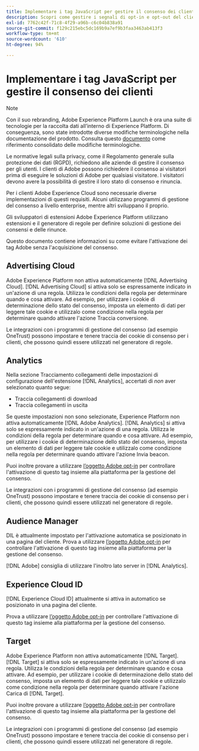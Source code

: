 ```yaml
---
title: Implementare i tag JavaScript per gestire il consenso dei clienti
description: Scopri come gestire i segnali di opt-in e opt-out del cliente per diverse soluzioni Adobe in Adobe Experience Platform.
exl-id: 7762c42f-71c8-4f29-a96b-c6c04b838a91
source-git-commit: f129c215ebc5dc169b9a7ef9b3faa3463ab413f3
workflow-type: tm+mt
source-wordcount: '610'
ht-degree: 94%

---
```


# Implementare i tag JavaScript per gestire il consenso dei clienti

>[!NOTE]
>
>Con il suo rebranding, Adobe Experience Platform Launch è ora una suite di tecnologie per la raccolta dati all’interno di Experience Platform. Di conseguenza, sono state introdotte diverse modifiche terminologiche nella documentazione del prodotto. Consulta questo [documento](../../term-updates.md) come riferimento consolidato delle modifiche terminologiche.

Le normative legali sulla privacy, come il Regolamento generale sulla protezione dei dati (RGPD), richiedono alle aziende di gestire il consenso per gli utenti. I clienti di Adobe possono richiedere il consenso ai visitatori prima di eseguire le soluzioni di Adobe per qualsiasi visitatore. I visitatori devono avere la possibilità di gestire il loro stato di consenso e rinuncia.

Per i clienti Adobe Experience Cloud sono necessarie diverse implementazioni di questi requisiti. Alcuni utilizzano programmi di gestione del consenso a livello enterprise, mentre altri sviluppano il proprio.

Gli sviluppatori di estensioni Adobe Experience Platform utilizzano estensioni e il generatore di regole per definire soluzioni di gestione dei consensi e delle rinunce.

Questo documento contiene informazioni su come evitare l&#39;attivazione dei tag Adobe senza l&#39;acquisizione del consenso.

## Advertising Cloud

Adobe Experience Platform non attiva automaticamente [!DNL Advertising Cloud]. [!DNL Advertising Cloud] si attiva solo se espressamente indicato in un&#39;azione di una regola. Utilizza le condizioni della regola per determinare quando e cosa attivare. Ad esempio, per utilizzare i cookie di determinazione dello stato del consenso, imposta un elemento di dati per leggere tale cookie e utilizzalo come condizione nella regola per determinare quando attivare l&#39;azione Traccia conversione.

Le integrazioni con i programmi di gestione del consenso (ad esempio OneTrust) possono impostare e tenere traccia dei cookie di consenso per i clienti, che possono quindi essere utilizzati nel generatore di regole.

## Analytics

Nella sezione Tracciamento collegamenti delle impostazioni di configurazione dell&#39;estensione [!DNL Analytics], accertati di *non* aver selezionato quanto segue:

* Traccia collegamenti di download
* Traccia collegamenti in uscita

Se queste impostazioni non sono selezionate, Experience Platform non attiva automaticamente [!DNL Adobe Analytics]. [!DNL Analytics] si attiva solo se espressamente indicato in un&#39;azione di una regola. Utilizza le condizioni della regola per determinare quando e cosa attivare. Ad esempio, per utilizzare i cookie di determinazione dello stato del consenso, imposta un elemento di dati per leggere tale cookie e utilizzalo come condizione nella regola per determinare quando attivare l&#39;azione Invia beacon.

Puoi inoltre provare a utilizzare [l’oggetto Adobe opt-in](https://experienceleague.adobe.com/docs/id-service/using/implementation/opt-in-service/optin-overview.html?lang=it) per controllare l&#39;attivazione di questo tag insieme alla piattaforma per la gestione del consenso.

Le integrazioni con i programmi di gestione del consenso (ad esempio OneTrust) possono impostare e tenere traccia dei cookie di consenso per i clienti, che possono quindi essere utilizzati nel generatore di regole.

## Audience Manager

DIL è attualmente impostato per l&#39;attivazione automatica se posizionato in una pagina del cliente. Prova a utilizzare [l’oggetto Adobe opt-in](https://experienceleague.adobe.com/docs/id-service/using/implementation/opt-in-service/optin-overview.html?lang=it) per controllare l&#39;attivazione di questo tag insieme alla piattaforma per la gestione del consenso.

[!DNL Adobe] consiglia di utilizzare l&#39;inoltro lato server in [!DNL Analytics].

## Experience Cloud ID

[!DNL Experience Cloud ID] attualmente si attiva in automatico se posizionato in una pagina del cliente.

Prova a utilizzare [l’oggetto Adobe opt-in](https://experienceleague.adobe.com/docs/id-service/using/implementation/opt-in-service/optin-overview.html?lang=it) per controllare l&#39;attivazione di questo tag insieme alla piattaforma per la gestione del consenso.

## Target

Adobe Experience Platform non attiva automaticamente [!DNL Target]. [!DNL Target] si attiva solo se espressamente indicato in un&#39;azione di una regola. Utilizza le condizioni della regola per determinare quando e cosa attivare. Ad esempio, per utilizzare i cookie di determinazione dello stato del consenso, imposta un elemento di dati per leggere tale cookie e utilizzalo come condizione nella regola per determinare quando attivare l&#39;azione Carica di [!DNL Target].

Puoi inoltre provare a utilizzare [l’oggetto Adobe opt-in](https://experienceleague.adobe.com/docs/id-service/using/implementation/opt-in-service/optin-overview.html?lang=it) per controllare l&#39;attivazione di questo tag insieme alla piattaforma per la gestione del consenso.

Le integrazioni con i programmi di gestione del consenso (ad esempio OneTrust) possono impostare e tenere traccia dei cookie di consenso per i clienti, che possono quindi essere utilizzati nel generatore di regole.
